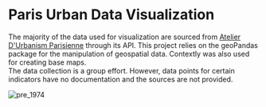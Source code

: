 # Paris Urban Data Visualization
The majority of the data used for visualization are sourced from [Atelier D'Urbanism Parisienne](https://www.apur.org/en/geo-data) through its API. This project relies on the geoPandas package for the manipulation of geospatial data. Contextly was also used for creating base maps. \
The data collection is a group effort. However, data points for certain indicators have no documentation and the sources are not provided. 


![pre_1974](https://user-images.githubusercontent.com/78350303/204854809-ce733d8d-0e53-4624-b10c-212e076b513a.jpg)
